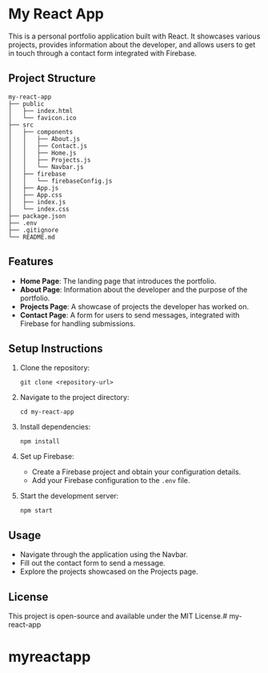 # My React App

This is a personal portfolio application built with React. It showcases various projects, provides information about the developer, and allows users to get in touch through a contact form integrated with Firebase.

## Project Structure

```
my-react-app
├── public
│   ├── index.html
│   └── favicon.ico
├── src
│   ├── components
│   │   ├── About.js
│   │   ├── Contact.js
│   │   ├── Home.js
│   │   ├── Projects.js
│   │   └── Navbar.js
│   ├── firebase
│   │   └── firebaseConfig.js
│   ├── App.js
│   ├── App.css
│   ├── index.js
│   └── index.css
├── package.json
├── .env
├── .gitignore
└── README.md
```

## Features

- **Home Page**: The landing page that introduces the portfolio.
- **About Page**: Information about the developer and the purpose of the portfolio.
- **Projects Page**: A showcase of projects the developer has worked on.
- **Contact Page**: A form for users to send messages, integrated with Firebase for handling submissions.

## Setup Instructions

1. Clone the repository:
   ```
   git clone <repository-url>
   ```

2. Navigate to the project directory:
   ```
   cd my-react-app
   ```

3. Install dependencies:
   ```
   npm install
   ```

4. Set up Firebase:
   - Create a Firebase project and obtain your configuration details.
   - Add your Firebase configuration to the `.env` file.

5. Start the development server:
   ```
   npm start
   ```

## Usage

- Navigate through the application using the Navbar.
- Fill out the contact form to send a message.
- Explore the projects showcased on the Projects page.

## License

This project is open-source and available under the MIT License.# my-react-app
# myreactapp
